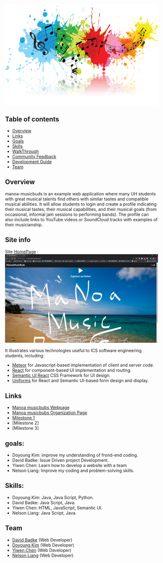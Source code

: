 ![](images/music.jpg)


## Table of contents

* [Overview](#Overview)
* [Links](#links)
* [Goals](#goals)
* [Skills](#skills)
* [WalkThrough](#WalkThrough)
* [Community Feedback](#Community-feedback)
* [Development Guide](#development-Guide)
* [Team](#Team)


## Overview

manoa-musicbuds is an example web application where many UH students with great musical talents find others with similar tastes and compatible musical abilities. It will allow students to login and create a profile indicating their musical tastes, their musical capabilities, and their musical goals (from occasional, informal jam sessions to performing bands). The profile can also include links to YouTube videos or SoundCloud tracks with examples of their musicianship. 

## Site info
Site [HomePage](http://musicbubs.meteorapp.com/#/) : 
![](images/Landingpage.png)

It illustrates various technologies useful to ICS software engineering students, including:

* [Meteor](https://www.meteor.com/) for Javascript-based implementation of client and server code.
* [React](https://reactjs.org/) for component-based UI implementation and routing.
* [Semantic UI React](https://react.semantic-ui.com/) CSS Framework for UI design.
* [Uniforms](https://uniforms.tools/) for React and Semantic UI-based form design and display.

## Links

* [Manoa musicbubs Webpage](https://manoa-musicbubs.github.io/)
* [Manoa musicbubs Organization Page](https://github.com/manoa-musicbubs)
* [Milestone 1](https://github.com/orgs/manoa-musicbubs/projects/3?add_cards_query=is%3Aopen)
* [Milestone 2]
* [Milestone 3]

## goals:

* Doyoung Kim: improve my understanding of frond-end coding.
* David Badke: Issue Driven project Development.
* Yiwen Chen: Learn how to develop a website with a team
* Nelson Liang: Improve my coding and problem-solving skills.

## Skills:
* Doyoung Kim: Java, Java Script, Python.
* David Badke: Java Script, Java.
* Yiwen Chen: HTML, JavaScript, Semantic UI.
* Nelson Liang: Java Script, Java.


## Team

* [David Badke](https://github.com/davidrb) (Web Developer)
* [Doyoung Kim](https://github.com/doyounghi) (Web Developer)
* [Yiwen Chen](https://github.com/yiwenc22) (Web Developer)
* [Nelson Liang](https://github.com/Nelson-Liang) (Web Developer)
